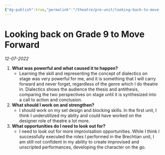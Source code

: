 ```yaml
---
{"dg-publish":true,"permalink":"/theatre/pre-unit/looking-back-to-move-forward-12-07-2022/","dgHomeLink":true,"dgPassFrontmatter":false,"dgShowLocalGraph":true}
---
```


# Looking back on Grade 9 to Move Forward
*12-07-2022*

1. **What was powerful and what caused it to happen?**
	- Learning the skill and representing the concept of dialectics on stage was very powerful for me, and it is something that I will carry forward and never forget, regardless of the genre which I do theatre in. Dialectics shows the audience the thesis and antithesis, comparing the two perspectives on stage until it is synthesized into a call to action and conclusion.
2. **What should I work on and strengthen?**
	  - I should work on my set design and blocking skills. In the first unit, I think I underutilized my ablity and could have worked on the designer role of theatre a lot more.
3. **What opportunities do I need to look out for?**
	- I need to look out for more improvisation opportunities. While I think I successfully executed the roles I performed in the Brechtian unit, I am still not confident in my ability to create improvised and unscripted performances, developing the character on the go. 